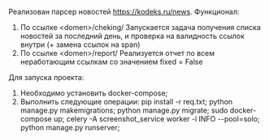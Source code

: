 Реализован парсер новостей https://kodeks.ru/news.
Функционал:
1. По ссылке \<domen>/cheking/ Запускается задача получения списка новостей за последний день, и проверка на валидность ссылок внутри (+ замена ссылок на span)
2. По ссылке \<domen>/report/ Реализуется отчет по всем неработающим ссылкам со значением fixed = False


Для запуска проекта:
1. Необходимо установить docker-compose;
2. Выполнить следующие операции:
pip install -r req.txt;
python manage.py makemigrations;
python manage.py migrate;
sudo docker-compose up;
celery -A screenshot_service worker -l INFO --pool=solo;
python manage.py runserver;
